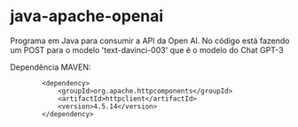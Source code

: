 # java-apache-openai
Programa em Java para consumir a API da Open AI.
No código está fazendo um POST para o modelo 'text-davinci-003' que é o modelo do Chat GPT-3

Dependência MAVEN:
````
        <dependency>
            <groupId>org.apache.httpcomponents</groupId>
            <artifactId>httpclient</artifactId>
            <version>4.5.14</version>
        </dependency>

````
